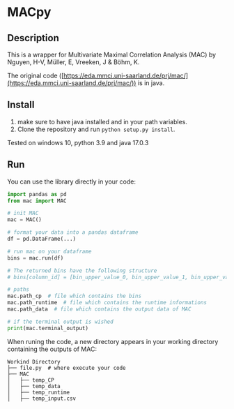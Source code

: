 # MACpy
## Description
This is a wrapper for Multivariate Maximal Correlation Analysis (MAC) by Nguyen, H-V, Müller, E, Vreeken, J & Böhm, K.

The original code ([https://eda.mmci.uni-saarland.de/prj/mac/](https://eda.mmci.uni-saarland.de/prj/mac/)) is in java. 

## Install
1. make sure to have java installed and in your path variables.
2. Clone the repository and run `python setup.py install`.

Tested on windows 10, python 3.9 and java 17.0.3

## Run
You can use the library directly in your code:
```python
import pandas as pd
from mac import MAC

# init MAC
mac = MAC()

# format your data into a pandas dataframe
df = pd.DataFrame(...)

# run mac on your dataframe
bins = mac.run(df)

# The returned bins have the following structure
# bins[column_id] = [bin_upper_value_0, bin_upper_value_1, bin_upper_value_2]

# paths
mac.path_cp  # file which contains the bins
mac.path_runtime  # file which contains the runtime informations
mac.path_data  # file which contains the output data of MAC

# if the terminal output is wished
print(mac.terminal_output) 
```

When runing the code, a new directory appears in your working directory containing the outputs of MAC:
```
Workind Directory
├── file.py  # where execute your code
├── MAC  
│   ├── temp_CP         
│   ├── temp_data
│   ├── temp_runtime
│   ├── temp_input.csv
```
